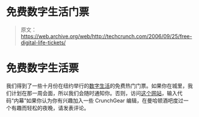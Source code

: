 # 免费数字生活门票

> 原文：<https://web.archive.org/web/http://techcrunch.com/2006/09/25/free-digital-life-tickets/>

# 免费数字生活票

我们得到了一些十月份在纽约举行的[数字生活](https://web.archive.org/web/20210417144734/http://www.digitallife.com/)的免费热门门票。如果你在城里，我们计划在那一周会面，所以我们会随时通知你。否则，访问[这个网站](https://web.archive.org/web/20210417144734/http://digitallife.com/tickets.html)，输入代码“内幕”如果你认为你有兴趣加入一些 CrunchGear 编辑，在曼哈顿酒吧度过一个有趣而轻松的夜晚，请发表评论。